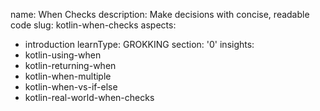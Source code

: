 name: When Checks
description: Make decisions with concise, readable code
slug: kotlin-when-checks
aspects:
  - introduction
learnType: GROKKING
section: '0'
insights:
  - kotlin-using-when
  - kotlin-returning-when
  - kotlin-when-multiple
  - kotlin-when-vs-if-else
  - kotlin-real-world-when-checks